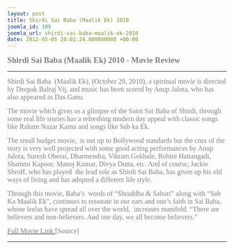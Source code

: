 ```yaml
---
layout: post
title: Shirdi Sai Baba (Maalik Ek) 2010
joomla_id: 109
joomla_url: shirdi-sai-baba-maalik-ek-2010
date: 2012-05-05 20:02:24.000000000 +00:00
---
```

<p dir="ltr"><span style="font-size: 14pt;"><span style="font-family: trebuchet ms,geneva;"><b><span style="color: #808080;"><span id=":58" class="hP">Shirdi Sai Baba (Maalik Ek) 2010 - Movie Review</span></span><br /></b></span></span></p>
<hr />
<p style="line-height: normal;"><span style="font-size: 12pt; font-family: 'Trebuchet MS','sans-serif'; color: #808080;">Shirdi Sai Baba&nbsp; (Maalik Ek), (October 29, 2010), a spiritual movie is directed by Deepak Balraj Vij, and music has been scored by Anup Jalota, who has also appeared as Das Ganu. </span></p>
<p style="line-height: normal;"><span style="font-size: 12pt; font-family: 'Trebuchet MS','sans-serif'; color: #808080;">The movie which gives us a glimpse of the Saint Sai Baba of Shirdi, through some real life stories has a refreshing modern day appeal with classic songs like Raham Nazar Karna and songs like Sab ka Ek. </span></p>
<p style="line-height: normal;"><span style="font-size: 12pt; font-family: 'Trebuchet MS','sans-serif'; color: #808080;">The small budget movie, &nbsp;is not up to Bollywood standards but the crux of the story is very well projected with some good acting performances by Anup Jalota, Suresh Oberai, Dharmendra, Vikram Gokhale, Rohini Hattangadi, Shammi Kapoor, Manoj Kumar, Divya Dutta, etc. And of course, Jackie Shroff, who has played &nbsp;the lead role as Shirdi Sai Baba, has given up his old ways of living and has adopted a different life style. </span></p>
<p style="line-height: normal;"><span style="font-size: 12pt; font-family: 'Trebuchet MS','sans-serif'; color: #808080;">Through this movie, Baba’s &nbsp;words of “Shraddha &amp; Saburi” along with “Sab Ka Maalik Ek”, continues to resonate in our ears and one’s faith in Sai Baba, whose leelas have spread all over the world, &nbsp;increases manifold. “There are believers and non-believers. And one day, we all become believers.”<br /> </span></p>
<p><span style="font-size: 12pt; line-height: 115%; font-family: 'Trebuchet MS','sans-serif'; color: #808080;"><a href="http://www.youtube.com/watch?feature=player_detailpage&amp;v=NncRZ-rx8yc" target="_blank"><span style="color: #808080;">Full Movie Link </span></a>[Source]</span></p>
<hr />
<p>&nbsp;</p>
<p><span style="font-family: trebuchet ms,geneva; font-size: 12pt;">&nbsp;</span></p>
<p><span style="font-family: trebuchet ms,geneva; font-size: 12pt;">&nbsp;</span></p>
